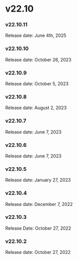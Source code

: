 ﻿# v22.10


### v22.10.11

Release date: June 4th, 2025


### v22.10.10

Release date: October 26, 2023


### v22.10.9

Release date: October 5, 2023


### v22.10.8

Release date: August 2, 2023


### v22.10.7

Release date: June 7, 2023


### v22.10.6

Release date: June 7, 2023


### v22.10.5

Release date: January 27, 2023


### v22.10.4

Release date: December 7, 2022


### v22.10.3

Release Date: October 27, 2022


### v22.10.2

Release date: October 27, 2022


